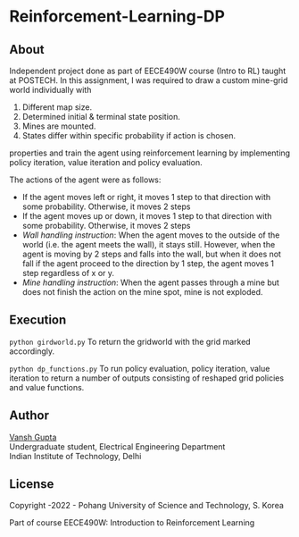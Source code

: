 # Reinforcement-Learning-DP

## About
Independent project done as part of EECE490W course (Intro to RL) taught at POSTECH. In this assignment, I was required to draw a custom mine-grid world individually with
1.	Different map size.
2.	Determined initial & terminal state position.
3.	Mines are mounted.
4.	States differ within specific probability if action is chosen.

properties and train the agent using reinforcement learning by implementing policy iteration, value iteration and policy evaluation.

The actions of the agent were as follows:
* If the agent moves left or right, it moves 1 step to that direction with some probability. Otherwise, it moves 2 steps
*	If the agent moves up or down, it moves 1 step to that direction with some probability. Otherwise, it moves 2 steps
* *Wall handling instruction*: When the agent moves to the outside of the world (i.e. the agent meets the wall), it stays still. However, when the agent is moving by 2 steps and falls into the wall, but when it does not fall if the agent proceed to the direction by 1 step, the agent moves 1 step regardless of x or y.
*	*Mine handling instruction*: When the agent passes through a mine but does not finish the action on the mine spot, mine is not exploded.

## Execution
```python girdworld.py```
To return the gridworld with the grid marked accordingly.

```python dp_functions.py```
To run policy evaluation, policy iteration, value iteration to return a number of outputs consisting of reshaped grid policies and value functions.

## Author
[Vansh Gupta](https://github.com/V-G-spec)  
Undergraduate student, Electrical Engineering Department  
Indian Institute of Technology, Delhi

## License
Copyright -2022 - Pohang University of Science and Technology, S. Korea

Part of course EECE490W: Introduction to Reinforcement Learning
